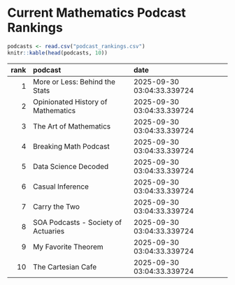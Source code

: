 # Current Mathematics Podcast Rankings


``` r
podcasts <- read.csv("podcast_rankings.csv")
knitr::kable(head(podcasts, 10))
```

| rank | podcast                             | date                       |
|-----:|:------------------------------------|:---------------------------|
|    1 | More or Less: Behind the Stats      | 2025-09-30 03:04:33.339724 |
|    2 | Opinionated History of Mathematics  | 2025-09-30 03:04:33.339724 |
|    3 | The Art of Mathematics              | 2025-09-30 03:04:33.339724 |
|    4 | Breaking Math Podcast               | 2025-09-30 03:04:33.339724 |
|    5 | Data Science Decoded                | 2025-09-30 03:04:33.339724 |
|    6 | Casual Inference                    | 2025-09-30 03:04:33.339724 |
|    7 | Carry the Two                       | 2025-09-30 03:04:33.339724 |
|    8 | SOA Podcasts - Society of Actuaries | 2025-09-30 03:04:33.339724 |
|    9 | My Favorite Theorem                 | 2025-09-30 03:04:33.339724 |
|   10 | The Cartesian Cafe                  | 2025-09-30 03:04:33.339724 |

